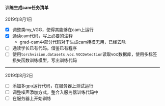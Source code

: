 #### 训练生成cam任务清单
2019年8月1日
- [x] 调整类my_VGG，使得其能够在cam上运行
- [x] 通读cam代码，写上必要的注释
  - grad-cam中部分代码对于生成cam掩模无用，已经去除
- [ ] 通读学长已有代码。借鉴已有程序
- [ ] 使用```torchvision.datasets.voc.VOCDetection```读取voc数据库，使用多标签损失函数训练模型，写出训练代码
----
2019年8月2日
- [ ] 添加多gpu运行代码，在服务器上测试运行  
- [ ] 调整噪声添加方式，整合入服务器训练代码中
- [ ] 在服务器上开始训练